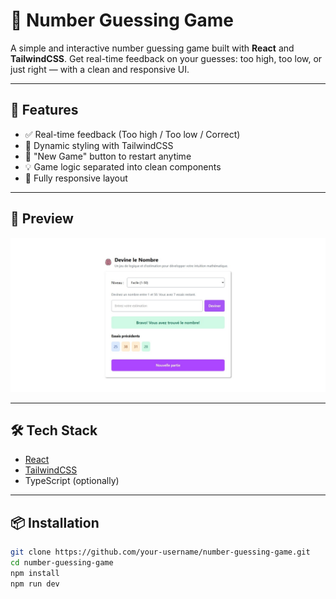 # 🎯 Number Guessing Game

A simple and interactive number guessing game built with **React** and **TailwindCSS**. Get real-time feedback on your guesses: too high, too low, or just right — with a clean and responsive UI.

---

## 🚀 Features

- ✅ Real-time feedback (Too high / Too low / Correct)
- 🎨 Dynamic styling with TailwindCSS
- 🔁 "New Game" button to restart anytime
- 💡 Game logic separated into clean components
- 📱 Fully responsive layout

---

## 📸 Preview

![Game Preview](./screenshot.jpeg)

---

## 🛠️ Tech Stack

- [React](https://reactjs.org/)
- [TailwindCSS](https://tailwindcss.com/)
- TypeScript (optionally)

---

## 📦 Installation

```bash
git clone https://github.com/your-username/number-guessing-game.git
cd number-guessing-game
npm install
npm run dev
```

